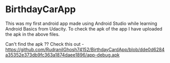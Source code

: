 # BirthdayCarApp
This was my first android app made using Android Studio while learning Android Basics from Udacity.
To check the apk of the app I have uploaded the apk in the above files.


Can't find the apk ?? Check this out - https://github.com/RudranilGhosh74152/BirthdayCardApp/blob/dde0d6284a35352e373db9fc363a1874daee1896/app-debug.apk

